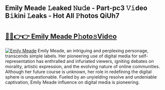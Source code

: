## Emily Meade 𝙻eaked 𝙽u𝚍e - Part-pc3 𝚅𝚒deo B𝚒kini 𝙻eaks - Hot All 𝙿hotos QiUh7

# <h2><a href="http://ld6ltme.urlbe.top/?page=Emily+Meade">🔗🔗👉👉 Emily Meade P𝚑oto𝚜Vid𝚎o</a></h2>

[![Emily Meade](https://i.imgur.com/eBuTRDB.gif)](http://ld6ltme.urlbe.top/?page=Emily+Meade)
Emily Meade, an intriguing and perplexing personage, transcends simple labels. Her pioneering use of digital media for self-representation has enthralled and infuriated viewers, igniting debates on morality, artistic expression, and the evolving nature of online communities. Although her future course is unknown, her role in redefining the digital sphere is unquestionable. Fueled by an unyielding resolve and undeniable captivation, Emily Meade influence on digital media is pioneering.
